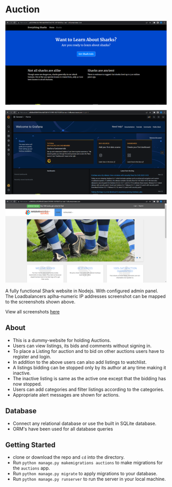 # Auction

![my_webapp](./auction-app-project/screenshots/my-webapp.png)

![promethesus](./auction-app-project/screenshots/grafana.png)

![weaver_sock_shop](./auction-app-project/screenshots/weaver-sock-shop.png)



A fully functional Shark website in Nodejs. With configured admin panel.
The Loadbalancers aplha-numeric IP addresses screenshot can be mapped to the screenshots shown above.

View all screenshots [here](./auction-app-project/screenshots)

## About
+ This is a dummy-website for holding Auctions.
+ Users can view listings, its bids and comments without signing in.
+ To place a Listing for auction and to bid on other auctions users have to register and login.
+ In addition to the above users can also add listings to watchlist.
+ A listings bidding can be stopped only by its author at any time making it inactive.
+ The inactive listing is same as the active one except that the bidding has now stopped.
+ Users can add categories and filter listings according to the categories.
+ Appropriate alert messages are shown for actions.

## Database
+ Connect any relational database or use the built in SQLite database.
+ ORM's have been used for all database queries

## Getting Started
+ clone or download the repo and ```cd``` into the directory.
+ Run ```python manage.py makemigrations auctions``` to make migrations for the ```auctions``` app.
+ Run ```python manage.py migrate``` to apply migrations to your database.
+ Run ```python manage.py runserver``` to run the server in your local machine.
